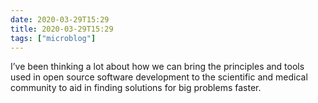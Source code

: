 ```yaml
---
date: 2020-03-29T15:29
title: 2020-03-29T15:29
tags: ["microblog"]
---
```


I’ve been thinking a lot about how we can bring the principles and tools used in open source software development to the scientific and medical community to aid in finding solutions for big problems faster.
